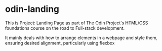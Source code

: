 # odin-landing
This is Project: Landing Page as part of The Odin Project's HTML/CSS foundations course on the road to Full-stack development.

It mainly deals with how to arrange elements in a webpage and style them, ensuring desired alignment, particularly using flexbox
